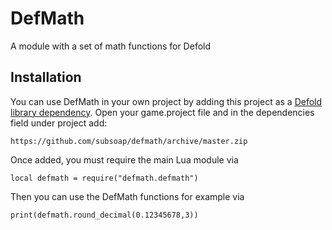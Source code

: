 # DefMath
A module with a set of math functions for Defold

## Installation
You can use DefMath in your own project by adding this project as a [Defold library dependency](http://www.defold.com/manuals/libraries/). Open your game.project file and in the dependencies field under project add:

	https://github.com/subsoap/defmath/archive/master.zip
  
Once added, you must require the main Lua module via

```
local defmath = require("defmath.defmath")
```
Then you can use the DefMath functions for example via

```
print(defmath.round_decimal(0.12345678,3))
```
